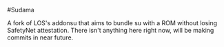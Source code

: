 #Sudama

A fork of LOS's addonsu that aims to bundle su with a ROM without losing SafetyNet attestation. There isn't anything here right now, will be making commits in near future.

